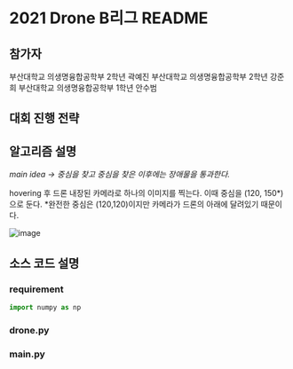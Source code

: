 # 2021 Drone B리그 README

## 참가자
부산대학교 의생명융합공학부 2학년 곽예진
부산대학교 의생명융합공학부 2학년 강준희
부산대학교 의생명융합공학부 1학년 안수범

## 대회 진행 전략


## 알고리즘 설명
*main idea -> 중심을 찾고 중심을 찾은 이후에는 장애물을 통과한다.*

hovering 후 드론 내장된 카메라로 하나의 이미지를 찍는다. 이때 중심을 (120, 150*) 으로 둔다. *완전한 중심은 (120,120)이지만 카메라가 드론의 아래에 달려있기 때문이다.


![image](https://user-images.githubusercontent.com/81745747/124886922-a9a18c00-e00f-11eb-9c7d-8719e831bc96.png)


## 소스 코드 설명
### requirement
```py
import numpy as np
```
### drone.py

### main.py

